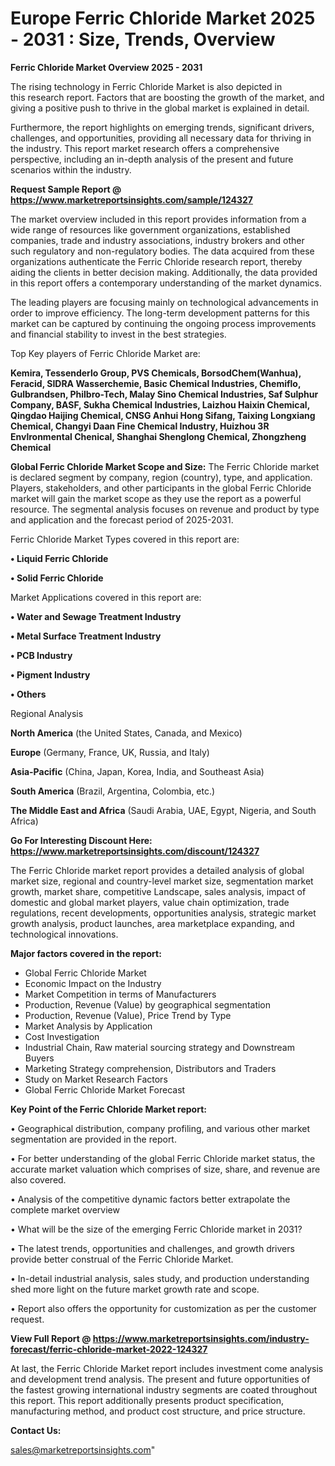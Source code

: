 # Europe Ferric Chloride Market 2025 - 2031 : Size, Trends, Overview

<Strong> Ferric Chloride Market Overview 2025 - 2031</strong>

The rising technology in Ferric Chloride Market is also depicted in this research report. Factors that are boosting the growth of the market, and giving a positive push to thrive in the global market is explained in detail.

Furthermore, the report highlights on emerging trends, significant drivers, challenges, and opportunities, providing all necessary data for thriving in the industry. This report market research offers a comprehensive perspective, including an in-depth analysis of the present and future scenarios within the industry.

<strong>Request Sample Report @ <a href=https://www.marketreportsinsights.com/sample/124327>https://www.marketreportsinsights.com/sample/124327</a></strong>

The market overview included in this report provides information from a wide range of resources like government organizations, established companies, trade and industry associations, industry brokers and other such regulatory and non-regulatory bodies. The data acquired from these organizations authenticate the Ferric Chloride research report, thereby aiding the clients in better decision making. Additionally, the data provided in this report offers a contemporary understanding of the market dynamics.

The leading players are focusing mainly on technological advancements in order to improve efficiency. The long-term development patterns for this market can be captured by continuing the ongoing process improvements and financial stability to invest in the best strategies.

Top Key players of Ferric Chloride Market are:

<strong>Kemira, Tessenderlo Group, PVS Chemicals, BorsodChem(Wanhua), Feracid, SIDRA Wasserchemie, Basic Chemical Industries, Chemiflo, Gulbrandsen, Philbro-Tech, Malay Sino Chemical Industries, Saf Sulphur Company, BASF, Sukha Chemical Industries, Laizhou Haixin Chemical, Qingdao Haijing Chemical, CNSG Anhui Hong Sifang, Taixing Longxiang Chemical, Changyi Daan Fine Chemical Industry, Huizhou 3R Envlronmental Chenical, Shanghai Shenglong Chemical, Zhongzheng Chemical</strong>

<strong><b>Global Ferric Chloride Market Scope and Size:</b></strong>
The Ferric Chloride market is declared segment by company, region (country), type, and application. Players, stakeholders, and other participants in the global Ferric Chloride market will gain the market scope as they use the report as a powerful resource. The segmental analysis focuses on revenue and product by type and application and the forecast period of 2025-2031.

Ferric Chloride Market Types covered in this report are:

<strong>• Liquid Ferric Chloride

• Solid Ferric Chloride</strong>

Market Applications covered in this report are:

<strong>• Water and Sewage Treatment Industry

• Metal Surface Treatment Industry

• PCB Industry

• Pigment Industry

• Others</strong> 

Regional Analysis

<strong>North America</strong> (the United States, Canada, and Mexico)

<strong>Europe</strong> (Germany, France, UK, Russia, and Italy)

<strong>Asia-Pacific</strong> (China, Japan, Korea, India, and Southeast Asia)

<strong>South America</strong> (Brazil, Argentina, Colombia, etc.)

<strong>The Middle East and Africa</strong> (Saudi Arabia, UAE, Egypt, Nigeria, and South Africa)

<strong>Go For Interesting Discount Here: <a href=https://www.marketreportsinsights.com/discount/124327>https://www.marketreportsinsights.com/discount/124327</a></strong>

The Ferric Chloride market report provides a detailed analysis of global market size, regional and country-level market size, segmentation market growth, market share, competitive Landscape, sales analysis, impact of domestic and global market players, value chain optimization, trade regulations, recent developments, opportunities analysis, strategic market growth analysis, product launches, area marketplace expanding, and technological innovations.

<strong><b>Major factors covered in the report:</b></strong>
<ul>
  <li>Global Ferric Chloride Market </li>
  <li>Economic Impact on the Industry</li>
  <li>Market Competition in terms of Manufacturers</li>
  <li>Production, Revenue (Value) by geographical segmentation</li>
  <li>Production, Revenue (Value), Price Trend by Type</li>
  <li>Market Analysis by Application</li>
  <li>Cost Investigation</li>
  <li>Industrial Chain, Raw material sourcing strategy and Downstream Buyers</li>
  <li>Marketing Strategy comprehension, Distributors and Traders</li>
  <li>Study on Market Research Factors</li>
  <li>Global Ferric Chloride Market Forecast</li>
</ul>

<strong><b>Key Point of the Ferric Chloride Market report:</b></strong>

• Geographical distribution, company profiling, and various other market segmentation are provided in the report.

• For better understanding of the global Ferric Chloride market status, the accurate market valuation which comprises of size, share, and revenue are also covered.

• Analysis of the competitive dynamic factors better extrapolate the complete market overview

• What will be the size of the emerging Ferric Chloride market in 2031?

• The latest trends, opportunities and challenges, and growth drivers provide better construal of the Ferric Chloride Market.

• In-detail industrial analysis, sales study, and production understanding shed more light on the future market growth rate and scope.

• Report also offers the opportunity for customization as per the customer request.

<strong><b>View Full Report @ <a href=https://www.marketreportsinsights.com/industry-forecast/ferric-chloride-market-2022-124327>https://www.marketreportsinsights.com/industry-forecast/ferric-chloride-market-2022-124327</a></b></strong>


At last, the Ferric Chloride Market report includes investment come analysis and development trend analysis. The present and future opportunities of the fastest growing international industry segments are coated throughout this report. This report additionally presents product specification, manufacturing method, and product cost structure, and price structure.

<strong>Contact Us:</strong>

sales@marketreportsinsights.com"
